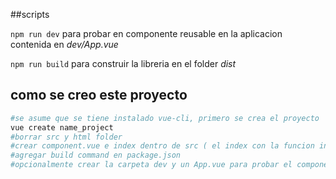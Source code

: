 ##scripts

`npm run dev` para probar en componente reusable en la aplicacion contenida en *dev/App.vue*

`npm run build` para construir la libreria en el folder *dist*


## como se creo este proyecto


```bash
#se asume que se tiene instalado vue-cli, primero se crea el proyecto
vue create name_project
#borrar src y html folder
#crear component.vue e index dentro de src ( el index con la funcion install)
#agregar build command en package.json
#opcionalmente crear la carpeta dev y un App.vue para probar el componente
```